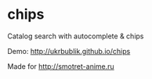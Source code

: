 # chips
Catalog search with autocomplete &amp; chips

Demo: http://ukrbublik.github.io/chips

Made for http://smotret-anime.ru
